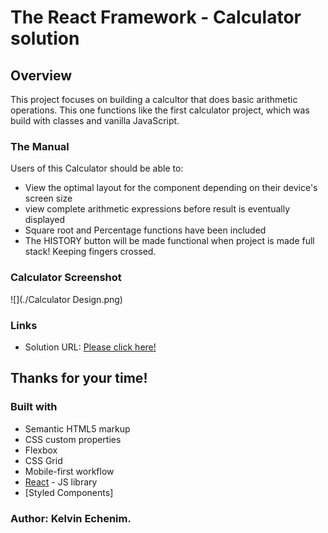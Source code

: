 # The React Framework - Calculator solution

## Overview

This project focuses on building a calcultor that does basic arithmetic operations. This one functions like the first calculator project, which was build with classes and vanilla JavaScript.

### The Manual

Users of this Calculator should be able to:

- View the optimal layout for the component depending on their device's screen size
- view complete arithmetic expressions before result is eventually displayed
- Square root and Percentage functions have been included
- The HISTORY button will be made functional when project is made full stack! Keeping fingers crossed.

### Calculator Screenshot

![](./Calculator Design.png)

### Links

- Solution URL: [Please click here!](https://calculator-r.vercel.app)

## Thanks for your time!

### Built with

- Semantic HTML5 markup
- CSS custom properties
- Flexbox
- CSS Grid
- Mobile-first workflow
- [React](https://reactjs.org/) - JS library
- [Styled Components]

### Author: Kelvin Echenim.
